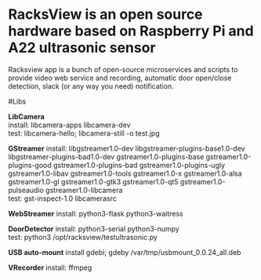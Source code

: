 # RacksView is an open source hardware based on Raspberry Pi and A22 ultrasonic sensor 
Racksview app is a bunch of open-source microservices and scripts to provide video web service and recording, 
automatic door open/close detection, slack (or any way you need) notification.

#Libs

**LibCamera**  
install: libcamera-apps libcamera-dev  
test: libcamera-hello; libcamera-still -o test.jpg  

**GStreamer**
install: libgstreamer1.0-dev libgstreamer-plugins-base1.0-dev libgstreamer-plugins-bad1.0-dev gstreamer1.0-plugins-base gstreamer1.0-plugins-good gstreamer1.0-plugins-bad gstreamer1.0-plugins-ugly gstreamer1.0-libav gstreamer1.0-tools gstreamer1.0-x gstreamer1.0-alsa gstreamer1.0-gl gstreamer1.0-gtk3 gstreamer1.0-qt5 gstreamer1.0-pulseaudio gstreamer1.0-libcamera  
test: gst-inspect-1.0 libcamerasrc  

**WebStreamer**
install: python3-flask python3-waitress  

**DoorDetector**
install: python3-serial python3-numpy  
test: python3 /opt/racksview/testultrasonic.py  

**USB auto-mount**
install gdebi; gdeby /var/tmp/usbmount_0.0.24_all.deb  

**VRecorder**
install: ffmpeg  

